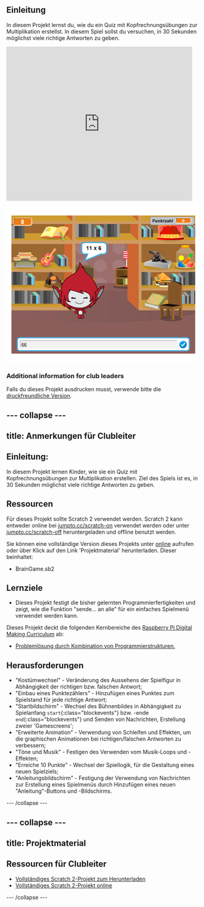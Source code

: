 ## Einleitung

In diesem Projekt lernst du, wie du ein Quiz mit Kopfrechnungsübungen zur Multiplikation erstellst. In diesem Spiel sollst du versuchen, in 30 Sekunden möglichst viele richtige Antworten zu geben.

<div class="scratch-preview">
  <iframe allowtransparency="true" width="485" height="402" src="https://scratch.mit.edu/projects/embed/42225768/?autostart=false" frameborder="0"></iframe>
  <img src="images/brain-final.png">
</div>

### Additional information for club leaders

Falls du dieses Projekt ausdrucken musst, verwende bitte die [druckfreundliche Version](https://projects.raspberrypi.org/en/projects/brain-game/print).

## \--- collapse \---

## title: Anmerkungen für Clubleiter

## Einleitung:

In diesem Projekt lernen Kinder, wie sie ein Quiz mit Kopfrechnungsübungen zur Multiplikation erstellen. Ziel des Spiels ist es, in 30 Sekunden möglichst viele richtige Antworten zu geben.

## Ressourcen

Für dieses Projekt sollte Scratch 2 verwendet werden. Scratch 2 kann entweder online bei [jumpto.cc/scratch-on](http://jumpto.cc/scratch-on) verwendet werden oder unter [ jumpto.cc/scratch-off](http://jumpto.cc/scratch-off) heruntergeladen und offline benutzt werden.

Sie können eine vollständige Version dieses Projekts unter [online](http://scratch.mit.edu/projects/42225768/#editor) aufrufen oder über Klick auf den Link 'Projektmaterial' herunterladen. Dieser beinhaltet:

* BrainGame.sb2

## Lernziele

* Dieses Projekt festigt die bisher gelernten Programmierfertigkeiten und zeigt, wie die Funktion "sende... an alle" für ein einfaches Spielmenü verwendet werden kann.

Dieses Projekt deckt die folgenden Kernbereiche des [Raspberry Pi Digital Making Curriculum](http://rpf.io/curriculum) ab:

* [Problemlösung durch Kombination von Programmierstrukturen.](https://www.raspberrypi.org/curriculum/programming/builder)

## Herausforderungen

* "Kostümwechsel" - Veränderung des Aussehens der Spielfigur in Abhängigkeit der richtigen bzw. falschen Antwort;
* "Einbau eines Punktezählers" - Hinzufügen eines Punktes zum Spielstand für jede richtige Antwort;
* "Startbildschirm" - Wechsel des Bühnenbildes in Abhängigkeit zu Spielanfang `start`{:class="blockevents"} bzw. -ende `end`{:class="blockevents"} und Senden von Nachrichten, Erstellung zweier 'Gamescreens';
* "Erweiterte Animation" - Verwendung von Schleifen und Effekten, um die graphischen Animationen bei richtigen/falschen Antworten zu verbessern;
* "Töne und Musik" - Festigen des Verwenden vom Musik-Loops und -Effekten;
* "Erreiche 10 Punkte" - Wechsel der Spiellogik, für die Gestaltung eines neuen Spielziels;
* "Anleitungsbildschirm" - Festigung der Verwendung von Nachrichten zur Erstellung eines Spielmenüs durch Hinzufügen eines neuen "Anleitung"-Buttons und -Bildschirms.

\--- /collapse \---

## \--- collapse \---

## title: Projektmaterial

## Ressourcen für Clubleiter

* [Vollständiges Scratch 2-Projekt zum Herunterladen](resources/BrainGame.sb2)
* [Vollständiges Scratch 2-Projekt online](http://scratch.mit.edu/projects/42225768/#editor)

\--- /collapse \---